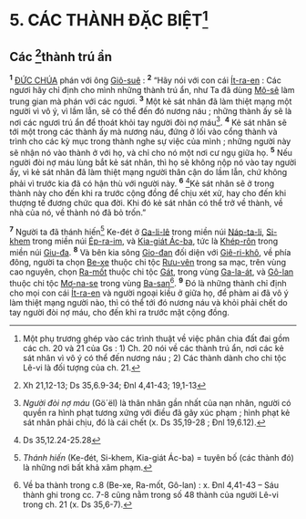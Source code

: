 # 5. CÁC THÀNH ĐẶC BIỆT[^1]

## Các [^1*]thành trú ẩn
<sup><b>1</b></sup> [ĐỨC CHÚA]() phán với ông [Giô-suê]() : <sup><b>2</b></sup> “Hãy nói với con cái [Ít-ra-en]() : Các ngươi hãy chỉ định cho mình những thành trú ẩn, như Ta đã dùng [Mô-sê]() làm trung gian mà phán với các ngươi. <sup><b>3</b></sup> Một kẻ sát nhân đã làm thiệt mạng một người vì vô ý, vì lầm lẫn, sẽ có thể đến đó nương náu ; những thành ấy sẽ là nơi các ngươi trú ẩn để thoát khỏi tay người đòi nợ máu[^2]. <sup><b>4</b></sup> Kẻ sát nhân sẽ tới một trong các thành ấy mà nương náu, đứng ở lối vào cổng thành và trình cho các kỳ mục trong thành nghe sự việc của mình ; những người này sẽ nhận nó vào thành ở với họ, và chỉ cho nó một nơi cư ngụ giữa họ. <sup><b>5</b></sup> Nếu người đòi nợ máu lùng bắt kẻ sát nhân, thì họ sẽ không nộp nó vào tay người ấy, vì kẻ sát nhân đã làm thiệt mạng người thân cận do lầm lẫn, chứ không phải vì trước kia đã có hận thù với người này. <sup><b>6</b></sup> [^2*]Kẻ sát nhân sẽ ở trong thành này cho đến khi ra trước cộng đồng để chịu xét xử, hay cho đến khi thượng tế đương chức qua đời. Khi đó kẻ sát nhân có thể trở về thành, về nhà của nó, về thành nó đã bỏ trốn.”

<sup><b>7</b></sup> Người ta đã thánh hiến[^3] Ke-đét ở [Ga-li-lê]() trong miền núi [Náp-ta-li](), [Si-khem]() trong miền núi [Ép-ra-im](), và [Kia-giát Ác-ba](), tức là [Khép-rôn]() trong miền núi [Giu-đa](). <sup><b>8</b></sup> Và bên kia sông [Gio-đan]() đối diện với [Giê-ri-khô](), về phía đông, người ta chọn [Be-xe]() thuộc chi tộc [Rưu-vên]() trong sa mạc, trên vùng cao nguyên, chọn [Ra-mốt]() thuộc chi tộc [Gát](), trong vùng [Ga-la-át](), và [Gô-lan]() thuộc chi tộc [Mơ-na-se]() trong vùng [Ba-san]()[^4]. <sup><b>9</b></sup> Đó là những thành chỉ định cho mọi con cái [Ít-ra-en]() và người ngoại kiều ở giữa họ, để phàm ai đã vô ý làm thiệt mạng người nào, thì có thể tới đó nương náu và khỏi phải chết do tay người đòi nợ máu, cho đến khi ra trước mặt cộng đồng.

[^1]: Một phụ trương ghép vào các trình thuật về việc phân chia đất đai gồm các ch. 20 và 21 của Gs : 1) Ch. 20 nói về các thành trú ẩn, nơi các kẻ sát nhân vì vô ý có thể đến nương náu ; 2) Các thành dành cho chi tộc Lê-vi là đối tượng của ch. 21.
[^2]: *Người đòi nợ máu* (Gö´ël) là thân nhân gần nhất của nạn nhân, người có quyền ra hình phạt tương xứng với điều đã gây xúc phạm ; hình phạt kẻ sát nhân phải chịu, đó là cái chết (x. Ds 35,19-28 ; Đnl 19,6.12).
[^3]: *Thánh hiến* (Ke-đét, Si-khem, Kia-giát Ác-ba) = tuyên bố (các thành đó) là những nơi bất khả xâm phạm.
[^4]: Về ba thành trong c.8 (Be-xe, Ra-mốt, Gô-lan) : x. Đnl 4,41-43 – Sáu thành ghi trong cc. 7-8 cũng nằm trong số 48 thành của người Lê-vi trong ch. 21 (x. Ds 35,6-7).
[^1*]: Xh 21,12-13; Ds 35,6.9-34; Đnl 4,41-43; 19,1-13
[^2*]: Ds 35,12.24-25.28